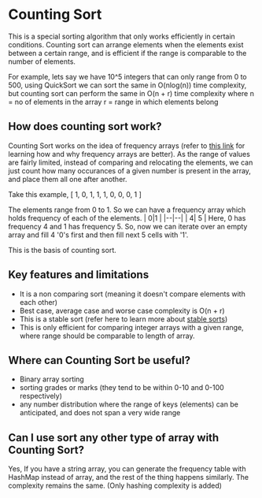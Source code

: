 # Counting Sort
This is a special sorting algorithm that only works efficiently in certain conditions. Counting sort can arrange elements when the elements exist between a certain range, and is efficient if the range is comparable to the number of elements.
 
For example, lets say we have 10^5 integers that can only range from 0 to 500, using QuickSort we can sort the same in O(nlog(n)) time complexity, but counting sort can perform the same in O(n + r) time complexity where 
n = no of elements in the array
r = range in which elements belong
 
## How does counting sort work?
Counting Sort works on the idea of frequency arrays (refer to [this link](https://github.com/insidetheradar/LearnJava/blob/master/FrequencyArray/README.md) for learning how and why frequency arrays are better).
As the range of values are fairly limited, instead of comparing and relocating the elements, we can just count how many occurances of a given number is present in the array, and place them all one after another.
 
Take this example,
[ 1, 0, 1, 1, 1, 0, 0, 0, 1 ]
 
The elements range from 0 to 1.
So we can have a frequency array which holds frequency of each of the elements.
|  0|1  | 
|--|--|
|  4| 5 |
Here, 0 has frequency 4 and 1 has frequency 5.
So, now we can iterate over an empty array and fill 4 '0's first and then fill next 5 cells with '1'.
 
This is the basis of counting sort.
 
## Key features and limitations
* It is a non comparing sort (meaning it doesn't compare elements with each other)
* Best case, average case and worse case complexity is O(n + r)
* This is a stable sort (refer here to learn more about [stable sorts](https://en.wikipedia.org/wiki/Category:Stable_sorts))
* This is only efficient for comparing integer arrays with a given range, where range should be comparable to length of array.
 
## Where can Counting Sort be useful?
* Binary array sorting
* sorting grades or marks (they tend to be within 0-10 and 0-100 respectively)
* any number distribution where the range of keys (elements) can be anticipated, and does not span a very wide range
 
## Can I use sort any other type of array with Counting Sort?
 
Yes, If you have a string array, you can generate the frequency table with HashMap instead of array, and the rest of the thing happens similarly. The complexity remains the same. (Only hashing complexity is added)